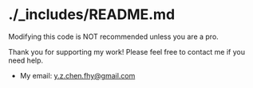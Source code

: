 # ./_includes/README.md

Modifying this code is NOT recommended unless you are a pro.

Thank you for supporting my work! Please feel free to contact me if you need help.

- My email: y.z.chen.fhy@gmail.com
